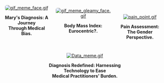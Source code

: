 
<div style="display: flex; justify-content: space-between; align-items: center; padding: 0 0px; flex-direction: column; flex-wrap: wrap;">
        <div style="display: flex; justify-content: space-between; align-items: center; flex-direction: row; flex-wrap: wrap; width: 100%;">
        <div style="flex: 1; margin-right: 10px; margin-bottom: 20px; text-align: center;">
            <a href="blog_post_one">
                <img alt="gif_meme_face.gif" src="https://github.com/23W-GBAC/Azukaego_blog/blob/main/blog_gif/gif_meme_face.gif?raw=true" style="max-width: 100%; border-radius: 5px; height: auto;" />
            </a>
            <p><strong>Mary's Diagnosis: A Journey <br>Through Medical Bias.</strong></p>
        </div>
        <div style="flex: 1; margin-right: 10px; margin-left: 10px; margin-bottom: 20px; text-align: center;">
            <a href="blog_post_two">
                <img alt="gif_meme_gleamy_face.gif" src="https://github.com/23W-GBAC/Azukaego_blog/blob/main/blog_gif/gif_meme_gleamy_face.gif?raw=true" style="max-width: 100%; border-radius: 5px; height: auto;" />
            </a>
            <p><strong>Body Mass Index: Eurocentric?.</strong></p>
        </div>
         <div style="flex: 1; margin-left: 10px; margin-top: 20px; text-align: center;">
            <a href="blog_post_three">
                <img alt="pain_point.gif" src="https://github.com/23W-GBAC/Azukaego_blog/blob/main/blog_gif/pain_point.gif?raw=true" />
            </a>
            <p><strong>Pain Assessment: The Gender <br>Perspective.</strong></p>
        </div>
              <div style="flex: 1; margin-left: 10px; margin-top: 20px; text-align: center;">
            <a href="blog_post_four">
                    <img alt="Data_meme.gif" src="https://github.com/23W-GBAC/Azukaego_blog/blob/main/blog_gif/Data_meme.gif?raw=true" />
            </a>
            <p><strong>Diagnosis Redefined: Harnessing <br>Technology to Ease <br>Medical Practitioners' Burden.</strong></p>
        </div>  
    </div>
</div>
